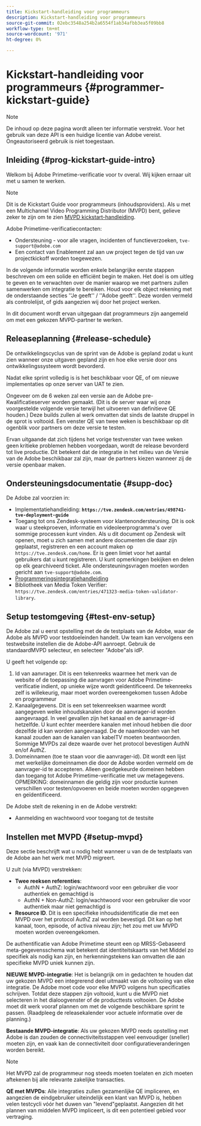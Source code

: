 ```yaml
---
title: Kickstart-handleiding voor programmeurs
description: Kickstart-handleiding voor programmeurs
source-git-commit: 02ebc3548a254b2a6554f1ab34afbb3ea5f09bb8
workflow-type: tm+mt
source-wordcount: '971'
ht-degree: 0%

---
```


# Kickstart-handleiding voor programmeurs {#programmer-kickstart-guide}

>[!NOTE]
>
>De inhoud op deze pagina wordt alleen ter informatie verstrekt. Voor het gebruik van deze API is een huidige licentie van Adobe vereist. Ongeautoriseerd gebruik is niet toegestaan.

## Inleiding {#prog-kickstart-guide-intro}

Welkom bij Adobe Primetime-verificatie voor tv overal. Wij kijken ernaar uit met u samen te werken.

>[!NOTE]
>
>Dit is de Kickstart Guide voor programmeurs (inhoudsproviders). Als u met een Multichannel Video Programming Distributor (MVPD) bent, gelieve zeker te zijn om te zien [MVPD kickstart-handleiding](/help/authentication/mvpd-kickstart-guide.md).


Adobe Primetime-verificatiecontacten:

* Ondersteuning - voor alle vragen, incidenten of functieverzoeken, `tve-support@adobe.com`
* Een contact van Enablement zal aan uw project tegen de tijd van uw projectkickoff worden toegewezen.

In de volgende informatie worden enkele belangrijke eerste stappen beschreven om een solide en efficiënt begin te maken. Het doel is om uitleg te geven en te verwachten over de manier waarop we met partners zullen samenwerken om integratie te bereiken. Houd voor elk object rekening met de onderstaande secties &#39;&#39;Je geeft&#39;&#39; / &#39;&#39;Adobe geeft&#39;&#39;. Deze worden vermeld als controlelijst, of gids aangezien wij door het project werken.

In dit document wordt ervan uitgegaan dat programmeurs zijn aangemeld om met een gekozen MVPD-partner te werken.

## Releaseplanning {#release-schedule}

De ontwikkelingscyclus van de sprint van de Adobe is gepland zodat u kunt zien wanneer onze uitgaven gepland zijn en hoe elke versie door ons ontwikkelingssysteem wordt bevorderd.

Nadat elke sprint volledig is is het beschikbaar voor QE, of om nieuwe implementaties op onze server van UAT te zien.

Ongeveer om de 6 weken zal een versie aan de Adobe pre-Kwalificatieserver worden gemaakt. (Dit is de server waar wij onze voorgestelde volgende versie terwijl het uitvoeren van definitieve QE houden.) Deze builds zullen al werk omvatten dat sinds de laatste druppel in de sprot is voltooid. Een venster QE van twee weken is beschikbaar op dit ogenblik voor partners om deze versie te testen.

Ervan uitgaande dat zich tijdens het vorige testvenster van twee weken geen kritieke problemen hebben voorgedaan, wordt de release bevorderd tot live productie. Dit betekent dat de integratie in het milieu van de Versie van de Adobe beschikbaar zal zijn, maar de partners kiezen wanneer zij de versie openbaar maken.

<!--For the latest release schedule information, see the Release Calendar.-->

## Ondersteuningsdocumentatie {#supp-doc}

De Adobe zal voorzien in:

* Implementatiehandleiding: **`https://tve.zendesk.com/entries/498741-tve-deployment-guide`**
* Toegang tot ons Zendesk-systeem voor klantenondersteuning. Dit is ook waar u steekproeven, informatie en videoleerprogramma&#39;s over sommige processen kunt vinden. Als u dit document op Zendesk wilt openen, moet u zich samen met andere documenten die daar zijn geplaatst, registreren en een account maken op `https://tve.zendesk.com/home`. Er is geen limiet voor het aantal gebruikers dat u kunt registreren.  U kunt opmerkingen bekijken en delen op elk gearchiveerd ticket. Alle ondersteuningsvragen moeten worden gericht aan `tve-support@adobe.com`.
* [Programmeringsintegratiehandleiding](/help/authentication/programmer-integration-guide-overview.md)
* Bibliotheek van Media Token Verifier: `https://tve.zendesk.com/entries/471323-media-token-validator-library`.

## Setup testomgeving {#test-env-setup}

De Adobe zal u eerst opstelling met de de testplaats van de Adobe, waar de Adobe als MVPD voor testdoeleinden handelt. Uw team kan vervolgens een testwebsite instellen die de Adobe-API aanroept. Gebruik de standaardMVPD selecteur, en selecteer &quot;Adobe&quot;als idP.

U geeft het volgende op:

1. Id van aanvrager. Dit is een tekenreeks waarmee het merk van de website of de toepassing die aanvragen voor Adobe Primetime-verificatie indient, op unieke wijze wordt geïdentificeerd. De tekenreeks zelf is willekeurig, maar moet worden overeengekomen tussen Adobe en programmeur
1. Kanaalgegevens. Dit is een set tekenreeksen waarmee wordt aangegeven welke inhoudskanalen door de aanvrager-id worden aangevraagd. In veel gevallen zijn het kanaal en de aanvrager-id hetzelfde. U kunt echter meerdere kanalen met inhoud hebben die door dezelfde id kan worden aangevraagd. De de naamkoorden van het kanaal zouden aan de kanalen van kabelTV moeten beantwoorden. Sommige MVPDs zal deze waarde over het protocol bevestigen AuthN en/of AuthZ.
1. Domeinnamen (toe te staan voor die aanvrager-id). Dit wordt een lijst met werkelijke domeinnamen die door de Adobe worden vermeld om de aanvrager-id te accepteren. Alleen goedgekeurde domeinen hebben dan toegang tot Adobe Primetime-verificatie met uw metagegevens. OPMERKING: domeinnamen die geldig zijn voor productie kunnen verschillen voor testen/opvoeren en beide moeten worden opgegeven en geïdentificeerd.

De Adobe stelt de rekening in en de Adobe verstrekt:

* Aanmelding en wachtwoord voor toegang tot de testsite

## Instellen met MVPD {#setup-mvpd}

Deze sectie beschrijft wat u nodig hebt wanneer u van de de testplaats van de Adobe aan het werk met MVPD migreert.

U zult (via MVPD) verstrekken:

* **Twee reeksen referenties**:
   * AuthN + AuthZ: login/wachtwoord voor een gebruiker die voor authentiek en gemachtigd is
   * AuthN + Non-AuthZ: login/wachtwoord voor een gebruiker die voor authentiek maar niet gemachtigd is
* **Resource ID**. Dit is een specifieke inhoudsidentificatie die met een MVPD over het protocol AuthZ zal worden bevestigd. Dit kan op het kanaal, toon, episode, of activa niveau zijn; het zou met uw MVPD moeten worden overeengekomen.

De authentificatie van Adobe Primetime steunt een op MRSS-Gebaseerd meta-gegevensschema wat betekent dat identiteitskaarts van het Middel zo specifiek als nodig kan zijn, en herkenningstekens kan omvatten die aan specifieke MVPD uniek kunnen zijn.

**NIEUWE MVPD-integratie**: Het is belangrijk om in gedachten te houden dat uw gekozen MVPD een integrerend deel uitmaakt van de voltooiing van elke integratie. De Adobe moet code voor elke MVPD volgens hun specificaties schrijven. Totdat deze stappen zijn voltooid, kunt u die MVPD niet selecteren in het dialoogvenster of de producttests voltooien. De Adobe moet dit werk vooraf plannen om met de volgende beschikbare sprint te passen. (Raadpleeg de releasekalender voor actuele informatie over de planning.)

**Bestaande MVPD-integratie**: Als uw gekozen MVPD reeds opstelling met Adobe is dan zouden de connectiviteitsstappen veel eenvoudiger (sneller) moeten zijn, en vaak kan de connectiviteit door configuratieveranderingen worden bereikt.

>[!NOTE]
>
>Het MVPD zal de programmeur nog steeds moeten toelaten en zich moeten aftekenen bij alle relevante zakelijke transacties.

**QE met MVPDs**: Alle integraties zullen gezamenlijke QE impliceren, en aangezien de eindgebruiker uiteindelijk een klant van MVPD is, hebben velen testcycli vóór het duwen van &quot;levend&quot;geplaatst. Aangezien dit het plannen van middelen MVPD impliceert, is dit een potentieel gebied voor vertraging.

<!--
>[RELATEDINFORMATION]
>[MVPD Kickstart Guide](help\authentication\mvpd-kickstart-guide.md)
-->
